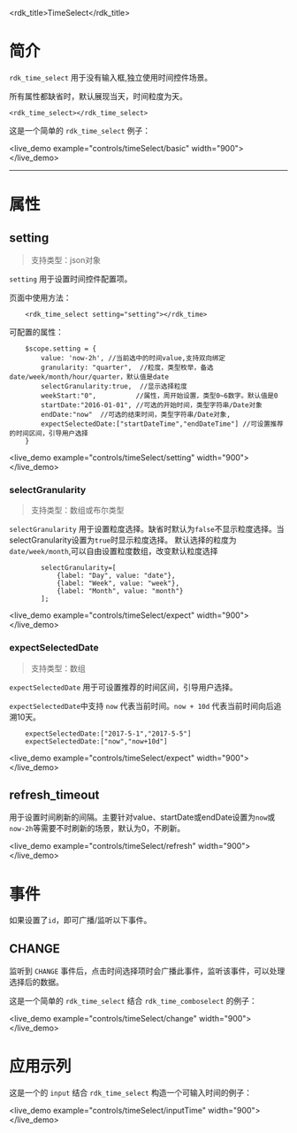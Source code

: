 <rdk_title>TimeSelect</rdk_title>

# 简介 #

`rdk_time_select` 用于没有输入框,独立使用时间控件场景。

所有属性都缺省时，默认展现当天，时间粒度为天。

	<rdk_time_select></rdk_time_select>

这是一个简单的 `rdk_time_select` 例子：

<live_demo example="controls/timeSelect/basic" width="900"></live_demo>

---
# 属性 #

## setting ##
> 支持类型：json对象

`setting` 用于设置时间控件配置项。

页面中使用方法：

		<rdk_time_select setting="setting"></rdk_time>

可配置的属性：

	    $scope.setting = {
            value: 'now-2h', //当前选中的时间value,支持双向绑定
            granularity: "quarter",  //粒度，类型枚举，备选date/week/month/hour/quarter，默认值是date
            selectGranularity:true,  //显示选择粒度
            weekStart:"0",          //属性，周开始设置，类型0~6数字。默认值是0
            startDate:"2016-01-01", //可选的开始时间，类型字符串/Date对象
            endDate:"now"  //可选的结束时间，类型字符串/Date对象,
            expectSelectedDate:["startDateTime","endDateTime"] //可设置推荐的时间区间，引导用户选择
	    }

<live_demo example="controls/timeSelect/setting" width="900"></live_demo>

### selectGranularity ###
> 支持类型：数组或布尔类型

`selectGranularity` 用于设置粒度选择。缺省时默认为`false`不显示粒度选择。当selectGranularity设置为`true`时显示粒度选择。
默认选择的粒度为`date/week/month`,可以自由设置粒度数组，改变默认粒度选择

            selectGranularity=[
                {label: "Day", value: "date"},
                {label: "Week", value: "week"},
                {label: "Month", value: "month"}
            ];

<live_demo example="controls/timeSelect/expect" width="900"></live_demo>

### expectSelectedDate ###
> 支持类型：数组

`expectSelectedDate` 用于可设置推荐的时间区间，引导用户选择。

`expectSelectedDate`中支持 `now` 代表当前时间。`now + 10d` 代表当前时间向后追溯10天。

        expectSelectedDate:["2017-5-1","2017-5-5"]
        expectSelectedDate:["now","now+10d"]

<live_demo example="controls/timeSelect/expect" width="900"></live_demo>

## refresh_timeout ##

用于设置时间刷新的间隔。主要针对value、startDate或endDate设置为`now`或`now-2h`等需要不时刷新的场景，默认为0，不刷新。

<live_demo example="controls/timeSelect/refresh" width="900"></live_demo>

# 事件 #

如果设置了`id`，即可广播/监听以下事件。

## CHANGE ##
监听到 `CHANGE` 事件后，点击时间选择项时会广播此事件，监听该事件，可以处理选择后的数据。

这是一个简单的 `rdk_time_select` 结合 `rdk_time_comboselect` 的例子：

<live_demo example="controls/timeSelect/change" width="900"></live_demo>

# 应用示列 #

这是一个的 `input` 结合 `rdk_time_select` 构造一个可输入时间的例子：

<live_demo example="controls/timeSelect/inputTime" width="900"></live_demo>